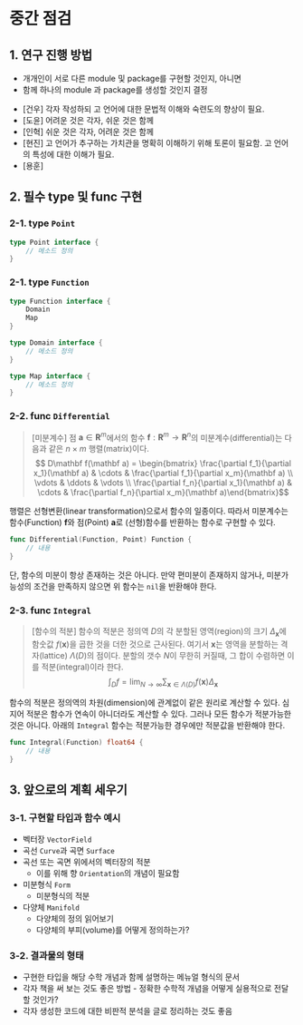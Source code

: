 # 중간 점검

## 1. 연구 진행 방법

* 개개인이 서로 다른 module 및 package를 구현할 것인지, 아니면
* 함께 하나의 module 과 package를 생성할 것인지 결정

- [건우] 각자 작성하되 고 언어에 대한 문법적 이해와 숙련도의 향상이 필요.
- [도윤] 어려운 것은 각자, 쉬운 것은 함께
- [인혁] 쉬운 것은 각자, 어려운 것은 함께
- [현진] 고 언어가 추구하는 가치관을 명확히 이해하기 위해 토론이 필요함. 고 언어의 특성에 대한 이해가 필요.
- [용훈]

## 2. 필수 type 및 func 구현

### 2-1. type `Point`

```go
type Point interface {
    // 메소드 정의
}
```

### 2-1. type `Function`

```go
type Function interface {
    Domain
    Map
}

type Domain interface {
    // 메소드 정의
}

type Map interface {
    // 메소드 정의
}
```

### 2-2. func `Differential`

> [미분계수] 점 $\mathbf a \in \mathbf R^m$에서의 함수 $\mathbf f:\mathbf R^m \to \mathbf R^n$의 미분계수(differential)는 다음과 같은 $n\times m$ 행렬(matrix)이다.
> $$ D\mathbf f(\mathbf a) = \begin{bmatrix} \frac{\partial f_1}{\partial x_1}(\mathbf a) & \cdots & \frac{\partial f_1}{\partial x_m}(\mathbf a) \\ \vdots & \ddots & \vdots \\ \frac{\partial f_n}{\partial x_1}(\mathbf a) & \cdots & \frac{\partial f_n}{\partial x_m}(\mathbf a)\end{bmatrix}$$

행렬은 선형변환(linear transformation)으로서 함수의 일종이다. 따라서 미분계수는 함수(Function) $\mathbf f$와 점(Point) $\mathbf a$로 (선형)함수를 반환하는 함수로 구현할 수 있다.

```go
func Differential(Function, Point) Function {
    // 내용
}
```

단, 함수의 미분이 항상 존재하는 것은 아니다. 만약 편미분이 존재하지 않거나, 미분가능성의 조건을 만족하지 않으면 위 함수는 `nil`을 반환해야 한다.

### 2-3. func `Integral`

> [함수의 적분] 함수의 적분은 정의역 $D$의 각 분할된 영역(region)의 크기 $\Delta_{\mathbf x}$에 함숫값 $f(\mathbf x)$을 곱한 것을 더한 것으로 근사된다. 여기서 $\mathbf x$는 영역을 분할하는 격자(lattice) $\Lambda(D)$의 점이다. 분할의 갯수 $N$이 무한히 커질때, 그 합이 수렴하면 이를 적분(integral)이라 한다.
> $$\int_D f = \lim_{N\to\infty} \sum_{\mathbf x\in \Lambda(D)} f(\mathbf x) \Delta_{\mathbf x}$$

함수의 적분은 정의역의 차원(dimension)에 관계없이 같은 원리로 계산할 수 있다. 심지어 적분은 함수가 연속이 아니더라도 계산할 수 있다. 그러나 모든 함수가 적분가능한 것은 아니다. 아래의 `Integral` 함수는 적분가능한 경우에만 적분값을 반환해야 한다.

```go
func Integral(Function) float64 {
    // 내용
}
```

## 3. 앞으로의 계획 세우기

### 3-1. 구현할 타입과 함수 예시

* 벡터장 `VectorField`
* 곡선 `Curve`과 곡면 `Surface`
* 곡선 또는 곡면 위에서의 벡터장의 적분
    * 이를 위해 향 `Orientation`의 개념이 필요함
* 미분형식 `Form`
    * 미분형식의 적분
* 다양체 `Manifold`
    * 다양체의 정의 읽어보기
    * 다양체의 부피(volume)를 어떻게 정의하는가?

### 3-2. 결과물의 형태

* 구현한 타입을 해당 수학 개념과 함께 설명하는 메뉴얼 형식의 문서 
* 각자 책을 써 보는 것도 좋은 방법 - 정확한 수학적 개념을 어떻게 실용적으로 전달할 것인가?
* 각자 생성한 코드에 대한 비판적 분석을 글로 정리하는 것도 좋음
